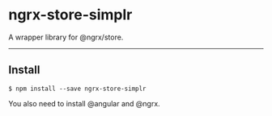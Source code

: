 # ngrx-store-simplr
A wrapper library for @ngrx/store.

---

## Install

```
$ npm install --save ngrx-store-simplr
```

You also need to install @angular and @ngrx.
